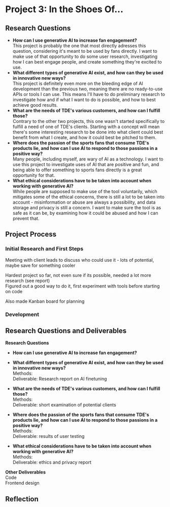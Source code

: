 # Project 3: In the Shoes Of...

## Research Questions
- **How can I use generative AI to increase fan engagement?**  
This project is probably the one that most directly adresses this question, considering it's meant to be used by fans directly. I want to make use of that opportunity to do some user research, investigating how I can best engage people, and create something they're excited to use.  
- **What different types of generative AI exist, and how can they be used in innovative new ways?**  
This project is definitely even more on the bleeding edge of AI development than the previous two, meaning there are no ready-to-use APIs or tools I can use. This means I'll have to do preliminary research to investigate how and if what I want to do is possible, and how to best achieve good results.  
- **What are the needs of TDE's various customers, and how can I fulfill those?**  
Contrary to the other two projects, this one wasn't started specifically to fulfill a need of one of TDE's clients. Starting with a concept will mean there's some interesting research to be done into what client could best benefit from what I create, and how it could best be pitched to them.  
- **Where does the passion of the sports fans that consume TDE's products lie, and how can I use AI to respond to those passions in a positive way?**  
Many people, including myself, are wary of AI as a technology. I want to use this project to investigate uses of AI that are positive and fun, and being able to offer something to sports fans directly is a great opportunity for that.  
- **What ethical considerations have to be taken into account when working with generative AI?**  
While people are supposed to make use of the tool voluntarily, which mitigates some of the ethical concerns, there is still a lot to be taken into account - misinformation or abuse are always a possibility, and data storage and privacy is still a concern. I want to make sure the tool is as safe as it can be, by examining how it could be abused and how I can prevent that.  
## Project Process
### Initial Research and First Steps
Meeting with client leads to discuss who could use it - lots of potential, maybe save for something cooler  
  
Hardest project so far, not even sure if its possible, needed a lot more research (see report)  
Figured out a good way to do it, first experiment with tools before starting on code  

Also made Kanban board for planning  

### Development

## Research Questions and Deliverables
**Research Questions**  
- **How can I use generative AI to increase fan engagement?**  

- **What different types of generative AI exist, and how can they be used in innovative new ways?**  
Methods:  
Deliverable: Research report on AI finetuning  
- **What are the needs of TDE's various customers, and how can I fulfill those?**  
Methods:  
Deliverable: short examination of potential clients  
- **Where does the passion of the sports fans that consume TDE's products lie, and how can I use AI to respond to those passions in a positive way?**  
Methods:  
Deliverable: results of user testing  
- **What ethical considerations have to be taken into account when working with generative AI?**  
Methods:  
Deliverable:  ethics and privacy report  

**Other Deliverables**  
Code  
Frontend design  

## Reflection
